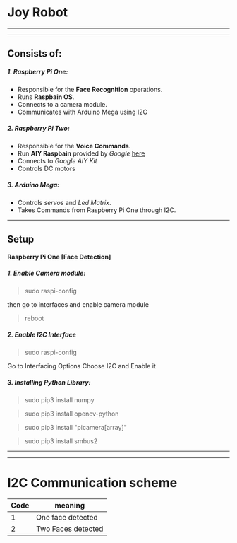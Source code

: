 # Joy Robot
---
---
## Consists of:
##### 1. Raspberry Pi One:
 * Responsible for the __Face Recognition__ operations.
 * Runs __Raspbain OS__.
 * Connects to a camera module.
 * Communicates with Arduino Mega using I2C

##### 2. Raspberry Pi Two:
  * Responsible for the __Voice Commands__.
  * Run __AIY Raspbain__ provided by _Google_ [here](https://github.com/google/aiyprojects-raspbian/releases)
  * Connects to _Google AIY Kit_
  * Controls DC motors

##### 3. Arduino Mega:
  * Controls _servos_ and _Led Matrix_.
  * Takes Commands from Raspberry Pi One through I2C.

---
## Setup
#### Raspberry Pi One [Face Detection]
##### 1. Enable Camera module:
> sudo raspi-config

then go to interfaces and enable camera module

> reboot

##### 2. Enable I2C Interface
> sudo raspi-config

Go to Interfacing Options
Choose I2C and Enable it

##### 3. Installing Python Library:

> sudo pip3 install numpy

> sudo pip3 install opencv-python

> sudo pip3 install "picamera[array]"

> sudo pip3 install smbus2

---
---
# I2C Communication scheme
<!-- Table1 -->
|   Code   | meaning            |
| -------- | ------------------ |
| 1        | One face detected  |
| 2        | Two Faces detected |
